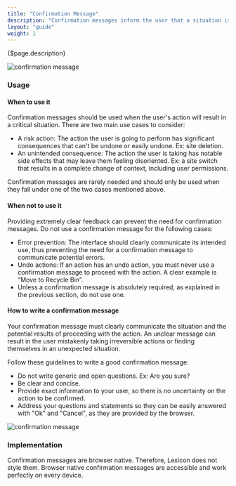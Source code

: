 ```yaml
---
title: "Confirmation Message"
description: "Confirmation messages inform the user that a situation is critical or an action is irreversible and they must confirm before proceeding."
layout: "guide"
weight: 1
---
```


<div class="page-description">{$page.description}</div>

![confirmation message](../../../images/ConfirmationMessage.jpg)

### Usage

#### When to use it

Confirmation messages should be used when the user's action will result in a critical situation. There are two main use cases to consider:

* A risk action: The action the user is going to perform has significant consequences that can't be undone or easily undone. Ex: site deletion.
* An unintended consequence: The action the user is taking has notable side effects that may leave them feeling disoriented. Ex: a site switch that results in a complete change of context, including user permissions.

Confirmation messages are rarely needed and should only be used when they fall under one of the two cases mentioned above.

#### When not to use it

Providing extremely clear feedback can prevent the need for confirmation messages. Do not use a confirmation message for the following cases:

* Error prevention: The interface should clearly communicate its intended use, thus preventing the need for a confirmation message to communicate potential errors.
* Undo actions: If an action has an undo action, you must never use a confirmation message to proceed with the action. A clear example is “Move to Recycle Bin”.
* Unless a confirmation message is absolutely required, as explained in the previous section, do not use one.


#### How to write a confirmation message

Your confirmation message must clearly communicate the situation and the potential results of proceeding with the action. An unclear message can result in the user mistakenly taking irreversible actions or finding themselves in an unexpected situation.

Follow these guidelines to write a good confirmation message: 

* Do not write generic and open questions. Ex: Are you sure?
* Be clear and concise. 
* Provide exact information to your user, so there is no uncertainty on the action to be confirmed.
* Address your questions and statements so they can be easily answered with "Ok" and "Cancel", as they are provided by the browser.

![confirmation message](../../../images/ConfirmationMessage.jpg)

### Implementation

Confirmation messages are browser native. Therefore, Lexicon does not style them. Browser native confirmation messages are accessible and work perfectly on every device.
